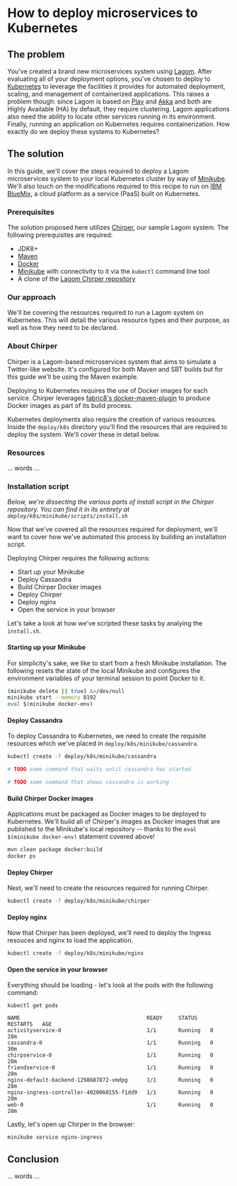 # How to deploy microservices to Kubernetes

## The problem

You've created a brand new microservices system using [Lagom](http://www.lagomframework.com/). After evaluating all of 
your deployment options, you've chosen to deploy to [Kubernetes](https://kubernetes.io/) to leverage the facilities it 
provides for automated deployment, scaling, and management of containerized applications. This raises a problem though: 
since Lagom is based on [Play](https://www.playframework.com/) and [Akka](http://akka.io/) 
and both are Highly Available (HA) by default, they require clustering. Lagom applications also need the ability to
locate other services running in its environment. Finally, running an application on Kubernetes requires 
containerization. How exactly do we deploy these systems to Kubernetes?

## The solution

In this guide, we'll cover the steps required to deploy a Lagom microservices system to your local Kubernetes cluster by
way of [Minikube](https://kubernetes.io/docs/getting-started-guides/minikube/). We'll also touch on the modifications
required to this recipe to run on [IBM BlueMix](), a cloud platform as a service (PaaS) built on Kubernetes.

### Prerequisites

The solution proposed here utilizes [Chirper](https://github.com/lagom/activator-lagom-java-chirper),
our sample Lagom system. The following prerequisites are required:

* JDK8+
* [Maven](https://maven.apache.org/)
* [Docker](https://www.docker.com/)
* [Minikube](https://kubernetes.io/docs/getting-started-guides/minikube/) with connectivity to it
  via the `kubectl` command line tool
* A clone of the [Lagom Chirper repository](https://github.com/lagom/activator-lagom-java-chirper)

### Our approach

We'll be covering the resources required to run a Lagom system on Kubernetes. This will detail the various resource 
types and their purpose, as well as how they need to be declared.

### About Chirper

Chirper is a Lagom-based microservices system that aims to simulate a Twitter-like website. It's configured for 
both Maven and SBT builds but for this guide we'll be using the Maven example.

Deploying to Kubernetes requires the use of Docker images for each service. 
Chirper leverages [fabric8's docker-maven-plugin](https://dmp.fabric8.io/) to produce Docker images as part of
its build process.

Kubernetes deployments also require the creation of various resources. Inside the `deploy/k8s` directory you'll find 
the resources that are required to deploy the system. We'll  cover these in detail below.

### Resources



 ... words ...

### Installation script

*Below, we're dissecting the various parts of install script in the Chirper repository. You can find it in its
entirety at `deploy/k8s/minikube/scripts/install.sh`*

Now that we've covered all the resources required for deployment, we'll want to cover how we've automated this
process by building an installation script.

Deploying Chirper requires the following actions:

* Start up your Minikube
* Deploy Cassandra
* Build Chirper Docker images
* Deploy Chirper
* Deploy nginx
* Open the service in your browser

Let's take a look at how we've scripted these tasks by analying the `install.sh`.

#### Starting up your Minikube

For simplicity's sake, we like to start from a fresh Minikube installation. The following resets the state of the local
Minikube and configures the environment variables of your terminal session to point Docker to it.
 
```bash
(minikube delete || true) &>/dev/null
minikube start --memory 8192
eval $(minikube docker-env)
```

#### Deploy Cassandra

To deploy Cassandra to Kubernetes, we need to create the requisite resources which 
we've placed in `deploy/k8s/minikube/cassandra`.

```bash
kubectl create -f deploy/k8s/minikube/cassandra

# TODO some command that waits until cassandra has started

# TODO some command that shows cassandra is working
```

#### Build Chirper Docker images

Applications must be packaged as Docker images to be deployed to Kubernetes. We'll build all of Chirper's images as 
Docker images that are published to the Minikube's local repository -- 
thanks to the `eval $(minikube docker-env)` statement covered above! 

```bash
mvn clean package docker:build
docker ps
```

#### Deploy Chirper

Next, we'll need to create the resources required for running Chirper.

```bash
kubectl create -f deploy/k8s/minikube/chirper
```

#### Deploy nginx

Now that Chirper has been deployed, we'll need to deploy the Ingress resouces and nginx to load the application.

```bash
kubectl create -f deploy/k8s/minikube/nginx
```

#### Open the service in your browser

Everything should be loading - let's look at the pods with the following command:

```
kubectl get pods
```

```
NAME                                        READY     STATUS    RESTARTS   AGE
activityservice-0                           1/1       Running   0          28m
cassandra-0                                 1/1       Running   0          30m
chirpservice-0                              1/1       Running   0          28m
friendservice-0                             1/1       Running   0          28m
nginx-default-backend-1298687872-vmdpg      1/1       Running   0          28m
nginx-ingress-controller-4020060155-f1dd9   1/1       Running   0          28m
web-0                                       1/1       Running   0          28m
```

Lastly, let's open up Chirper in the browser:

```
minikube service nginx-ingress
```

## Conclusion

... words ...
